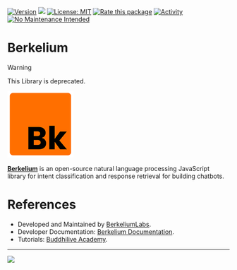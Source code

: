 [![Version](https://img.shields.io/npm/v/berkelium.svg)](https://www.npmjs.com/package/berkelium)
[![](https://data.jsdelivr.com/v1/package/npm/berkelium/badge)](https://www.jsdelivr.com/package/npm/berkelium)
[![License: MIT](https://img.shields.io/badge/License-MIT-yellow.svg)](https://opensource.org/licenses/MIT)
[![Rate this package](https://badges.openbase.com/js/rating/berkelium.svg?token=eFryj7L0et4o3RCM+EFzqc4WfUfaPNvy477RdSHHd8k=)](https://openbase.com/js/berkelium?utm_source=embedded&amp;utm_medium=badge&amp;utm_campaign=rate-badge)
[![Activity](https://img.shields.io/github/commit-activity/m/BerkeliumLabs/berkelium-dev-kit)](https://github.com/BerkeliumLabs/berkelium-dev-kit/pulse)
[![No Maintenance Intended](http://unmaintained.tech/badge.svg)](http://unmaintained.tech/)
# Berkelium

> [!WARNING]  
> This Library is deprecated.

![Berkelium Logo](assets/berkelium_logo.png)

[**Berkelium**](https://github.com/BerkeliumLabs/berkelium-dev-kit) is an open-source natural language processing JavaScript library for intent classification and response retrieval for building chatbots. 

# References

* Developed and Maintained by [BerkeliumLabs](https://www.berkeliumlabs.com/).
* Developer Documentation: [Berkelium Documentation](https://www.berkelium.dev/).
* Tutorials: [Buddhilive Academy](https://www.buddhilive.com/category/berkelium).

<hr>

<img src="https://3.bp.blogspot.com/-WTzZSn9g770/XuB94qd-d5I/AAAAAAAALyQ/chP6td8VOnUqDIfiEpYuTVUYnZzxz613gCK4BGAYYCw/s1600/PoweredByTensorFlow.png" width="200"/>
